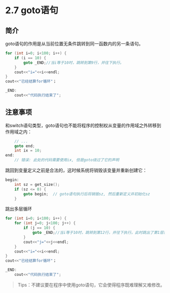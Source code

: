 # 2.7 goto语句

## 简介

goto语句的作用是从当前位置无条件跳转到同一函数内的另一条语句。


```c++ {.line-numbers highlight=[3,9]}
for (int i=0; i<100; i++) {
    if (i == 10) { 
		goto _END;//当i等于10时，跳转到第9行，并往下执行。
    }
    cout<<"i="<<i<<endl;
}
cout<<"已经结算for循环"；

_END:
	cout<<"代码执行结束了";
```

## 注意事项

和switch语句类型，goto语句也不能将程序的控制权从变量的作用域之外转移到作用域之内：

```c++
	// ...
	goto end;
	int ix = 10;
end:
	// 错误: 此处的代码需要使用ix, 但是goto绕过了它的声明
```

跳回到变量定义之前是合法的，这时候系统将销毁该变量并重新创建它：

```c++
begin:
	int sz = get_size();
	if (sz <= 0) {
        goto begin;  // goto语句执行后将销毁sz, 然后重新定义并初始化sz
    }
```

跳出多层循环

```c++ {.line-numbers highlight=[1,2,4,12]}
for (int i=0; i<100; i++) {
    for (int j=0; j<100; j++) { 
        if (j == 10) { 
			goto _END;//当i等于10时，跳转到第12行，并往下执行。此时跳出了第1层和第2层for循环
        }
        cout<<"j="<<j<<endl;
    }
    cout<<"i="<<i<<endl;
}
cout<<"已经结算for循环"；

_END:
	cout<<"代码执行结束了";
```

> Tips：不建议要在程序中使用goto语句，它会使得程序既难理解又难修改。